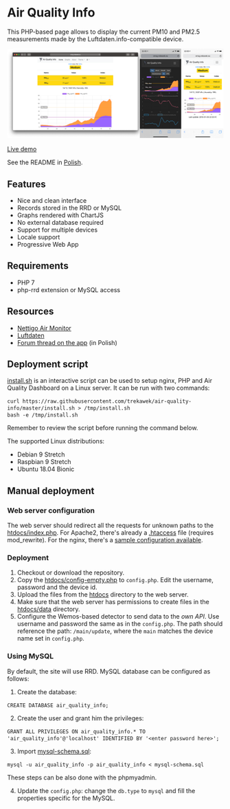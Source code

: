 # Air Quality Info

This PHP-based page allows to display the current PM10 and PM2.5 measurements made by the Luftdaten.info-compatible device.

![Screenshot](img/screenshot-en.png)

[Live demo](http://smog.rekawek.eu/)

See the README in <a href="README-pl.md">Polish</a>.

## Features

* Nice and clean interface
* Records stored in the RRD or MySQL
* Graphs rendered with ChartJS
* No external database required
* Support for multiple devices
* Locale support
* Progressive Web App

## Requirements

* PHP 7
* php-rrd extension or MySQL access

## Resources

* [Nettigo Air Monitor](https://easyeda.com/nettigo/Nettigo-Air-Monitor/)
* [Luftdaten](https://luftdaten.info/)
* [Forum thread on the app](https://forum.kodujdlapolski.pl/t/strona-informacyjna-dla-czujnika-luftdaten/3217/35) (in Polish)

## Deployment script

[install.sh](install.sh) is an interactive script can be used to setup nginx, PHP and Air Quality Dashboard on a Linux server. It can be run with two commands:

```
curl https://raw.githubusercontent.com/trekawek/air-quality-info/master/install.sh > /tmp/install.sh
bash -e /tmp/install.sh
```

Remember to review the script before running the command below.

The supported Linux distributions:

* Debian 9 Stretch
* Raspbian 9 Stretch
* Ubuntu 18.04 Bionic

## Manual deployment

### Web server configuration

The web server should redirect all the requests for unknown paths to the [htdocs/index.php](src/htdocs/index.php). For Apache2, there's already a [.htaccess](src/htdocs/.htaccess) file (requires mod_rewrite). For the nginx, there's a [sample configuration available](docs/sample-nginx.conf).

### Deployment

1. Checkout or download the repository.
2. Copy the [htdocs/config-empty.php](src/htdocs/config-empty.php) to `config.php`. Edit the username, password and the device id.
3. Upload the files from the [htdocs](src/htdocs) directory to the web server.
4. Make sure that the web server has permissions to create files in the [htdocs/data](src/htdocs/data) directory.
5. Configure the Wemos-based detector to send data to the *own API*. Use username and password the same as in the `config.php`. The path should reference the path: `/main/update`, where the `main` matches the device name set in `config.php`.

### Using MySQL

By default, the site will use RRD. MySQL database can be configured as follows:

1. Create the database:
```
CREATE DATABASE air_quality_info;
```
2. Create the user and grant him the privileges:
```
GRANT ALL PRIVILEGES ON air_quality_info.* TO 'air_quality_info'@'localhost' IDENTIFIED BY '<enter password here>';
```
3. Import [mysql-schema.sql](src/mysql-schema.sql):
```
mysql -u air_quality_info -p air_quality_info < mysql-schema.sql
```
These steps can be also done with the phpmyadmin.

4. Update the `config.php`: change the `db.type` to `mysql` and fill the properties specific for the MySQL.
